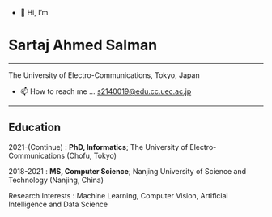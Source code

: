 - 👋 Hi, I’m 

Sartaj Ahmed Salman 
============

-------------------     ----------------------------
The University of Electro-Communications, Tokyo, Japan                   

- 📫 How to reach me ...  s2140019@edu.cc.uec.ac.jp

-------------------     ----------------------------

Education
---------

2021-(Continue)
:   **PhD, Informatics**; The University of Electro-Communications (Chofu, Tokyo)

2018-2021
:   **MS, Computer Science**; Nanjing University of Science and Technology (Nanjing, China)

Research Interests 
: Machine Learning, Computer Vision, Artificial Intelligence and Data Science



<!---
sartajbalti/sartajbalti is a ✨ special ✨ repository because its `README.md` (this file) appears on your GitHub profile.
You can click the Preview link to take a look at your changes.
--->

